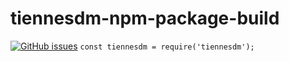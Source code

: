 # tiennesdm-npm-package-build
[![GitHub issues](https://img.shields.io/github/issues/tiennesdm/tiennesdm-npm-package-build.svg?label=sum)](https://github.com/tiennesdm/tiennesdm-npm-package-build/issues)
`const tiennesdm = require('tiennesdm');`
